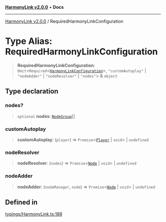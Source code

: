 [**HarmonyLink v2.0.0**](../README.md) • **Docs**

***

[HarmonyLink v2.0.0](../globals.md) / RequiredHarmonyLinkConfiguration

# Type Alias: RequiredHarmonyLinkConfiguration

> **RequiredHarmonyLinkConfiguration**: `Omit`\<`Required`\<[`HarmonyLinkConfiguration`](../interfaces/HarmonyLinkConfiguration.md)\>, `"customAutoplay"` \| `"nodeAdder"` \| `"nodeResolver"` \| `"nodes"`\> & `object`

## Type declaration

### nodes?

> `optional` **nodes**: [`NodeGroup`](../interfaces/NodeGroup.md)[]

### customAutoplay

> **customAutoplay**: (`player`) => `Promise`\<[`Player`](../classes/Player.md) \| `void`\> \| `undefined`

### nodeResolver

> **nodeResolver**: (`nodes`) => `Promise`\<[`Node`](../classes/Node.md) \| `void`\> \| `undefined`

### nodeAdder

> **nodeAdder**: (`nodeManager`, `node`) => `Promise`\<[`Node`](../classes/Node.md) \| `void`\> \| `undefined`

## Defined in

[typings/HarmonyLink.ts:188](https://github.com/Joniii11/HarmonyLink/blob/master/src/typings/HarmonyLink.ts#L188)
